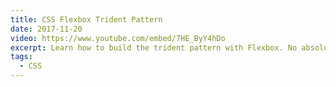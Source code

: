 ```yaml
---
title: CSS Flexbox Trident Pattern
date: 2017-11-20
video: https://www.youtube.com/embed/7HE_ByY4hDo
excerpt: Learn how to build the trident pattern with Flexbox. No absolute positioned elements or grid frameworks needed.
tags:
  - CSS
---
```

